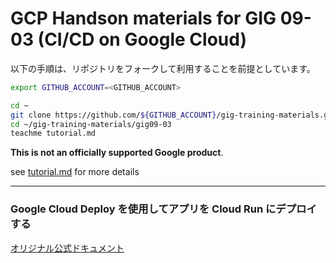 # GCP Handson materials for GIG 09-03 (CI/CD on Google Cloud)

以下の手順は、リポジトリをフォークして利用することを前提としています。

```sh
export GITHUB_ACCOUNT=<GITHUB_ACCOUNT>
```

```sh
cd ~
git clone https://github.com/${GITHUB_ACCOUNT}/gig-training-materials.git
cd ~/gig-training-materials/gig09-03
teachme tutorial.md
```

**This is not an officially supported Google product**.

see [tutorial.md](tutorial.md) for more details

---
### **Google Cloud Deploy を使用してアプリを Cloud Run にデプロイする**
[オリジナル公式ドキュメント](https://cloud.google.com/deploy/docs/deploy-app-run?hl=ja)
